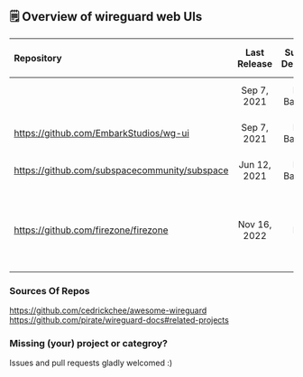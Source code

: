 ## 🗒️ Overview of wireguard web UIs


|               Repository                      |   Last Release | Supported Deployment | Multiple Interfaces | Manual (Peer) Configuration |  Auth  | Notes |
| :-------------------------------------------  |     :----:     |       :----:         |        :----:       |        :----:               |  :--:  | :---: |
|         |  Sep 7, 2021   | Docker<br>Bare-metal |        ❌           |         ❌                 | Basic          | Not authenticated by default |
| https://github.com/EmbarkStudios/wg-ui        |  Sep 7, 2021   | Docker<br>Bare-metal |        ❌           |         ❌                 | Basic          | Not authenticated by default |
| https://github.com/subspacecommunity/subspace |  Jun 12, 2021  | Docker<br>Bare-metal |        ❌           |         ❌                 | SSO-SAML       | ARM, Internal DNS (dnsmasq)  |
| https://github.com/firezone/firezone          |  Nov 16, 2022  | Docker               |        ❌           |         ❌                 | SSO SAML/OIDC  | Extensive docs, Netfilter (ip/nftables) interop, Enterprise support|


### Sources Of Repos

https://github.com/cedrickchee/awesome-wireguard
https://github.com/pirate/wireguard-docs#related-projects

### Missing (your) project or categroy?

Issues and pull requests gladly welcomed :)
